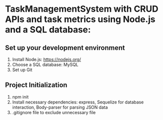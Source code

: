 # TaskManagementSystem with CRUD APIs and task metrics using Node.js and a SQL database:

## Set up your development environment

1. Install Node.js: https://nodejs.org/
2. Choose a SQL database: MySQL
3. Set up Git

##  Project Initialization

1. npm init
2. Install necessary dependencies: express, Sequelize for database interaction, Body-parser for parsing JSON data
3. .gitignore file to exclude unnecessary file